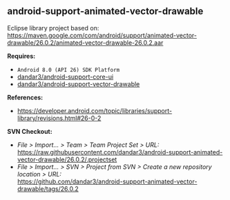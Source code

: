 ## android-support-animated-vector-drawable

Eclipse library project based on:<br/>
https://maven.google.com/com/android/support/animated-vector-drawable/26.0.2/animated-vector-drawable-26.0.2.aar

**Requires:**
- `Android 8.0 (API 26) SDK Platform`
- [dandar3/android-support-core-ui](https://github.com/dandar3/android-support-core-ui/tree/26.0.2)
- [dandar3/android-support-vector-drawable](https://github.com/dandar3/android-support-vector-drawable/tree/26.0.2)

**References:**
- https://developer.android.com/topic/libraries/support-library/revisions.html#26-0-2

**SVN Checkout:**
- _File > Import... > Team > Team Project Set > URL:_<br/>
  https://raw.githubusercontent.com/dandar3/android-support-animated-vector-drawable/26.0.2/.projectset
- _File > Import... > SVN > Project from SVN > Create a new repository location > URL:_<br/>
  https://github.com/dandar3/android-support-animated-vector-drawable/tags/26.0.2
